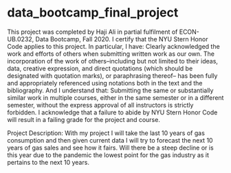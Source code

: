# data_bootcamp_final_project
This project was completed by Haji Ali in partial fulfilment of ECON-UB.0232,
Data Bootcamp, Fall 2020. I certify that the NYU Stern Honor Code applies to this project. In
particular, I have:
Clearly acknowledged the work and efforts of others when submitting written work as our own.
The incorporation of the work of others–including but not limited to their ideas, data, creative
expression, and direct quotations (which should be designated with quotation marks), or paraphrasing thereof– has been fully and appropriately referenced using notations both in the text
and the bibliography.
And I understand that:
Submitting the same or substantially similar work in multiple courses, either in the same semester
or in a different semester, without the express approval of all instructors is strictly forbidden.
I acknowledge that a failure to abide by NYU Stern Honor Code will result in a failing grade for
the project and course.



Project Description: With my project I will take the last 10 years of gas consumption and then given current data I will try to forecast the next 10 years of gas sales and see how it fairs. Will there be a steep decline or is this year due to the pandemic the lowest point for the gas industry as it pertains to the next 10 years. 

